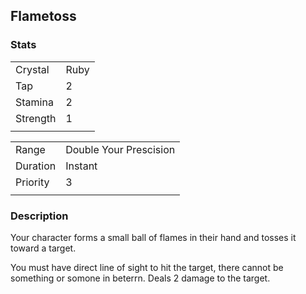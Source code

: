 ## Flametoss

### Stats

|              |          |
|--------------|----------|
| Crystal      | Ruby     |
| Tap          | 2        |
| Stamina      | 2        |
| Strength     | 1        |
|              |          |

|              |          |
|--------------|----------|
| Range        | Double Your Prescision  |
| Duration     | Instant     |
| Priority     | 3   |
|              |          |

### Description

Your character forms a small ball of flames in their hand and tosses it toward a target. 

You must have direct line of sight to hit the target, there cannot be something or somone in beterrn. Deals 2 damage to the target.
